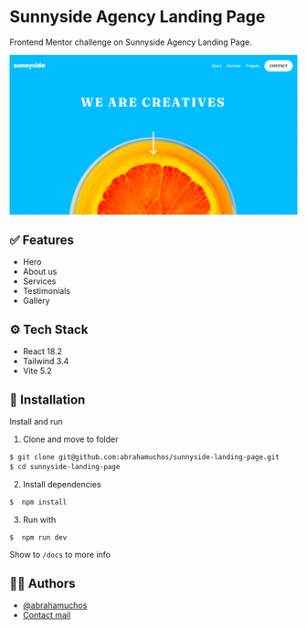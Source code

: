 # Sunnyside Agency Landing Page

Frontend Mentor challenge on Sunnyside Agency Landing Page.

<img src="/docs/screen-landing.png" alt="screen-landing-page" width="auto" />

## ✅ Features

- Hero
- About us
- Services
- Testimonials
- Gallery

## ⚙️ Tech Stack

- React 18.2
- Tailwind 3.4
- Vite 5.2


## 💾 Installation

Install and run

1. Clone and move to folder
```bash
$ git clone git@github.com:abrahamuchos/sunnyside-landing-page.git
$ cd sunnyside-landing-page
```

2. Install dependencies
```bash
$  npm install
```

3. Run with
```bash
$  npm run dev
```
Show to `/docs` to more info

## 🧑‍💻 Authors

- [@abrahamuchos](https://github.com/abrahamuchos)
- [Contact mail](mailto:j.abraham29@gmail.com)